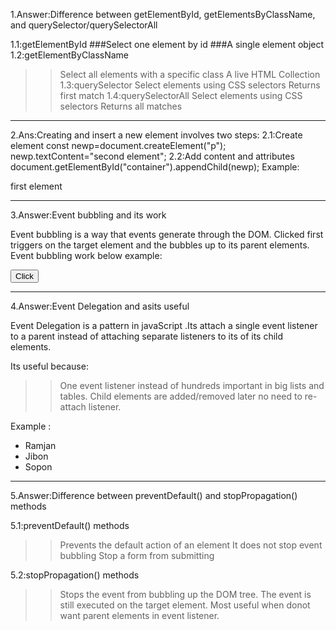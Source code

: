 
1.Answer:Difference between getElementById, getElementsByClassName, and querySelector/querySelectorAll

1.1:getElementById 
###Select one element by id
###A single element object
1.2:getElementByClassName 
>>Select all elements with a specific class
>>A live HTML Collection
1.3:querySelector
>>Select elements using CSS selectors
>>Returns first match
1.4:querySelectorAll 
>>Select elements using CSS selectors
>>Returns all matches
---

2.Ans:Creating and insert a new element involves two steps:
2.1:Create element
 const newp=document.createElement("p");
        newp.textContent="second element";
2.2:Add content and attributes
document.getElementById("container").appendChild(newp);
Example:
<!DOCTYPE html>
<html lang="en">
<head>
    <meta charset="UTF-8">
    <meta name="viewport" content="width=device-width, initial-scale=1.0">
    <title>create and insert element</title>
</head>
<body>
    <div id="container">
        <p>first element</p>
    </div>
    <script>
        //create
        const newp=document.createElement("p");
        newp.textContent="second element";
        //insert
        document.getElementById("container").appendChild(newp);
    </script>
</body>
</html>

---
3.Answer:Event bubbling and its work

Event bubbling is a way that events generate through the DOM.
Clicked first triggers on the target element and the bubbles up to its parent elements.
Event bubbling work below example:
<!DOCTYPE html>
<html lang="en">
<head>
    <meta charset="UTF-8">
    <meta name="viewport" content="width=device-width, initial-scale=1.0">
    <title>Bubbling</title>
</head>
<body>
    <div class="parent">
        <button class="child">Click</button>
    </div>
    <script>
        document.getElementById("child").addEventListener("click",function(){
            alert("button clicked");
        });
        document.getElementById("parent").addEventListener("click",function(){
            alert("parent clicked");
        });
    </script>
</body>
</html>  

---
4.Answer:Event Delegation and asits useful

Event Delegation is a pattern in javaScript .Its attach a single event listener to a parent instead of attaching separate listeners to its of its child elements.

Its useful because:
>>One event listener instead of hundreds
>>important in big lists and tables.
>>Child elements are added/removed later no need to re-attach listener.

Example :
<!DOCTYPE html>
<html lang="en">
<head>
    <meta charset="UTF-8">
    <meta name="viewport" content="width=device-width, initial-scale=1.0">
    <title>Event Delegation</title>
</head>
<body>
    <ul id="unorder">
        <li>Ramjan</li>
        <li>Jibon</li>
        <li>Sopon</li>
    </ul>
    <script>
        const unorder=document.getElementById("unorder");
        //Event Delegation
        unorder.addEventListener("click",function(e){
            if(e.target.tagName==="LI"){
                alert(e.target.textContent+" clicked");
            }
        });
    </script>
</body>
</html>

---
5.Answer:Difference between preventDefault() and stopPropagation() methods

5.1:preventDefault() methods
>>Prevents the default action of an element
>>It does not stop event bubbling
>>Stop a form from submitting

5.2:stopPropagation() methods
>>Stops the event from bubbling up the DOM tree.
>>The event is still executed on the target element.
>>Most useful when donot want parent elements in event listener.
